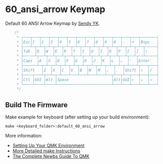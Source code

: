 # 60_ansi_arrow Keymap

Default 60 ANSI Arrow Keymap by [Sendy YK](https://mr.sendyyk.com).

```c
    /*
     * ┌───┬───┬───┬───┬───┬───┬───┬───┬───┬───┬───┬───┬───┬───────┐
     * │Esc│1  │2  │3  │4  │5  │6  │7  │8  │9  │0  │-  │+  │Bspc   │
     * ├───┴─┬─┴─┬─┴─┬─┴─┬─┴─┬─┴─┬─┴─┬─┴─┬─┴─┬─┴─┬─┴─┬─┴─┬─┴─┬─────┤
     * │Tab  │Q  │W  │E  │R  │T  │Y  │U  │I  │O  │P  │[  │]  │\    │
     * ├─────┴┬──┴┬──┴┬──┴┬──┴┬──┴┬──┴┬──┴┬──┴┬──┴┬──┴┬──┴┬──┴─────┤
     * │Caps  │A  │S  │D  │F  │G  │H  │J  │K  │L  │;  │'  │Enter   │
     * ├──────┴─┬─┴─┬─┴─┬─┴─┬─┴─┬─┴─┬─┴─┬─┴─┬─┴─┬─┴─┬─┴───┴┬───┬───┤
     * │Shift   │Z  │X  │C  │V  │B  │N  │M  │,  │.  │Shift │↑  │/  │
     * ├────┬───┴┬──┴─┬─┴───┴───┴───┴───┴───┴──┬┴──┬┴──┬───┼───┼───┤
     * │Ctl │GUI │Alt │Space                   │Alt│GUI│←  │↓  │→  │
     * └────┴────┴────┴────────────────────────┴───┴───┴───┴───┴───┘
     */
```

## Build The Firmware

Make example for keyboard (after setting up your build environment):

    make <keyboard_folder>:default_60_ansi_arrow

More information:
* [Setting Up Your QMK Environment](https://docs.qmk.fm/#/getting_started_build_tools)
* [More Detailed make Instructions](https://docs.qmk.fm/#/getting_started_make_guide)
* [The Complete Newbs Guide To QMK](https://docs.qmk.fm/#/newbs)
